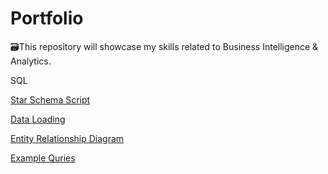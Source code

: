 # Portfolio
🗃️This repository will showcase my skills related to Business Intelligence & Analytics.

SQL

[Star Schema Script](https://github.com/biochem123/Portfolio/blob/main/StarSchemaScript.ipynb)

[Data Loading](https://github.com/biochem123/Portfolio/blob/main/DataLoading.ipynb)

[Entity Relationship Diagram](https://github.com/biochem123/Portfolio/blob/main/Entity%20Relationship%20Diagram.png)

[Example Quries](https://github.com/biochem123/Portfolio/blob/main/ExampleQueries.ipynb)
